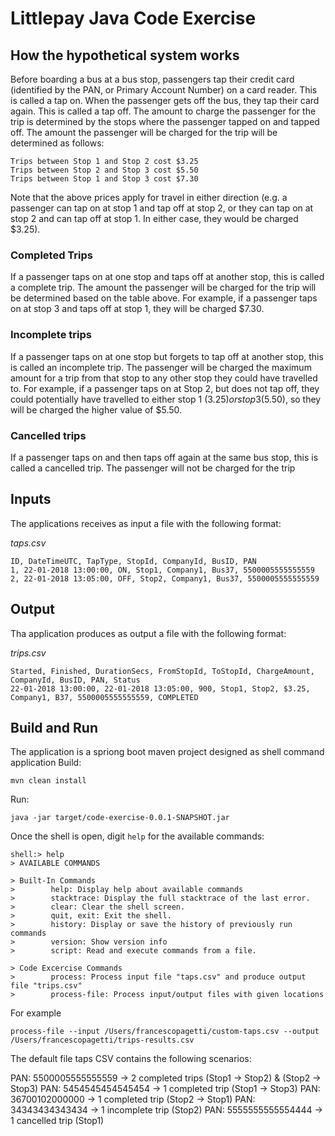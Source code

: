 # Littlepay Java Code Exercise

## How the hypothetical system works

Before boarding a bus at a bus stop, passengers tap their credit card (identified by the PAN, or Primary Account
Number) on a card reader. This is called a tap on. When the passenger gets off the bus, they tap their card
again. This is called a tap off. The amount to charge the passenger for the trip is determined by the stops where
the passenger tapped on and tapped off. The amount the passenger will be charged for the trip will be
determined as follows:
```
Trips between Stop 1 and Stop 2 cost $3.25
Trips between Stop 2 and Stop 3 cost $5.50
Trips between Stop 1 and Stop 3 cost $7.30
```
Note that the above prices apply for travel in either direction (e.g. a passenger can tap on at stop 1 and tap off
at stop 2, or they can tap on at stop 2 and can tap off at stop 1. In either case, they would be charged $3.25).
### Completed Trips
If a passenger taps on at one stop and taps off at another stop, this is called a complete trip. The amount the
passenger will be charged for the trip will be determined based on the table above. For example, if a passenger
taps on at stop 3 and taps off at stop 1, they will be charged $7.30.
### Incomplete trips
If a passenger taps on at one stop but forgets to tap off at another stop, this is called an incomplete trip. The
passenger will be charged the maximum amount for a trip from that stop to any other stop they could have
travelled to. For example, if a passenger taps on at Stop 2, but does not tap off, they could potentially have
travelled to either stop 1 ($3.25) or stop 3 ($5.50), so they will be charged the higher value of $5.50.
### Cancelled trips
If a passenger taps on and then taps off again at the same bus stop, this is called a cancelled trip. The
passenger will not be charged for the trip

## Inputs
The applications receives as input a file with the following format:

*taps.csv*
```
ID, DateTimeUTC, TapType, StopId, CompanyId, BusID, PAN
1, 22-01-2018 13:00:00, ON, Stop1, Company1, Bus37, 5500005555555559
2, 22-01-2018 13:05:00, OFF, Stop2, Company1, Bus37, 5500005555555559
```
## Output
Tha application produces as output a file with the following format:

*trips.csv*
```
Started, Finished, DurationSecs, FromStopId, ToStopId, ChargeAmount, CompanyId, BusID, PAN, Status
22-01-2018 13:00:00, 22-01-2018 13:05:00, 900, Stop1, Stop2, $3.25, Company1, B37, 5500005555555559, COMPLETED
```

## Build and Run 
The application is a spriong boot maven project designed as shell command application
Build:
```
mvn clean install
```
Run:
```
java -jar target/code-exercise-0.0.1-SNAPSHOT.jar
```
Once the shell is open, digit `help` for the available commands:
```
shell:> help
> AVAILABLE COMMANDS

> Built-In Commands
>        help: Display help about available commands
>        stacktrace: Display the full stacktrace of the last error.
>        clear: Clear the shell screen.
>        quit, exit: Exit the shell.
>        history: Display or save the history of previously run commands
>        version: Show version info
>        script: Read and execute commands from a file.

> Code Excercise Commands
>        process: Process input file "taps.csv" and produce output file "trips.csv"
>        process-file: Process input/output files with given locations 
```
For example
```
process-file --input /Users/francescopagetti/custom-taps.csv --output /Users/francescopagetti/trips-results.csv
```

The default file taps CSV contains the following scenarios:

PAN: 5500005555555559 -> 2 completed trips (Stop1 -> Stop2) & (Stop2 -> Stop3)
PAN: 5454545454545454 -> 1 completed trip (Stop1 -> Stop3)
PAN: 36700102000000 -> 1 completed trip (Stop2 -> Stop1)
PAN: 34343434343434 -> 1 incomplete trip (Stop2)
PAN: 5555555555554444 -> 1 cancelled trip (Stop1)
